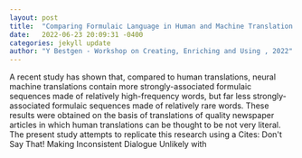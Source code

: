 ```yaml
---
layout: post
title:  "Comparing Formulaic Language in Human and Machine Translation: Insight from a Parliamentary Corpus"
date:   2022-06-23 20:09:31 -0400
categories: jekyll update
author: "Y Bestgen - Workshop on Creating, Enriching and Using , 2022"
---
```

A recent study has shown that, compared to human translations, neural machine translations contain more strongly-associated formulaic sequences made of relatively high-frequency words, but far less strongly-associated formulaic sequences made of relatively rare words. These results were obtained on the basis of translations of quality newspaper articles in which human translations can be thought to be not very literal. The present study attempts to replicate this research using a 
Cites: Don't Say That! Making Inconsistent Dialogue Unlikely with